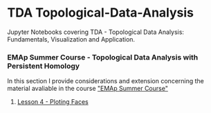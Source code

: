 # TDA Topological-Data-Analysis
Jupyter Notebooks covering TDA - Topological Data Analysis: Fundamentals, Visualization and Application.

### EMAp Summer Course - Topological Data Analysis with Persistent Homology
In this section I provide considerations and extension concerning the material avaliable in the course <a href="https://raphaeltinarrage.github.io/EMAp.html">"EMAp Summer Course"</a>
<ol>
  <li><a href="https://github.com/RodrigoHenriqueRamos/TDA---Topological-Data-Analysis/blob/main/Lesson%204%20-%20Ploting%20Faces.ipynb">Lesson 4 - Ploting Faces</a></li>  
</ol>

